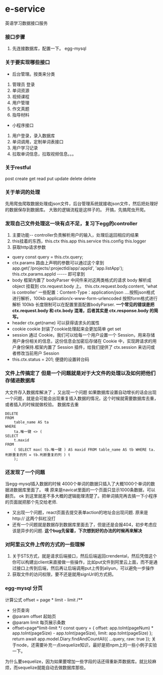 # e-service

英语学习数据接口服务


### 接口步骤
1. 先连接数据库，配置一下。  egg-mysql


### 关于要实现哪些接口
- 后台管理。按类来分类
1. 管理员 登录  
2. 单词资源
3. 视频课程
4. 用户管理
5. 作文真题
6. 指导材料

- 小程序接口
1. 用户登录，录入数据库
2. 单词调用，定制单词表接口
3. 用户学习记录
4. 拉取单词信息，拉取视频信息。。。


### 关于restful
post    create
get     read
put     update
delete  delete

### 关于单词的处理
先用爬虫爬取数据处理成json文件，后台管理系统就接收json文件，然后把处理好的数据保存到数据库。
大致的逻辑流程是这样子的。
开搞，先搞爬虫开爬。

### 发现自己文件处理这一块有点不足，复习下egg的controller
1. 主要功能-- controller负责解析用户的输入，处理后返回相应的结果
2. this挂着的东西，this.ctx this.app this.service this.config this.logger
3. 获取http请求参数
- query   const query = this.ctx.query;
- ctx.params     路由上声明的参数可以通过这个拿到 
    app.get('/projects/:projectId/app/:appId', 'app.listApp');
    this.ctx.params.appId  ----- 即可拿到
- body 
    框架内置了 bodyParser 中间件来对这两类格式的请求 body 解析成 object 挂载到 ctx.request.body 上。
    this.ctx.request.body.content, 'what is controller'
    一些配置：Content-Type：application/json  ....按照json格式进行解析，100kb
    application/x-www-form-urlencoded      按照form格式进行解析  100kb
    长度限制可以在配置里面配置bodyParser.
    **一个常见的错误是把 ctx.request.body 和 ctx.body 混淆，后者其实是 ctx.response.body 的简写。**
- header ctx.get(name) 可以获得请求头的属性
- cookie  cookie 封装了cookie处理起来会更加简单 get set
- session 通过 Cookie，我们可以给每一个用户设置一个 Session，用来存储用户身份相关的信息，这份信息会加密后存储在 Cookie 中，实现跨请求的用户身份保持.框架内置了 Session 插件，给我们提供了 ctx.session 来访问或者修改当前用户 Session 
-  this.ctx.status = 201;  便捷的设置转台码


### 文件上传搞定了  但是一个问题就是对于大文件的处理以及如何把他们存储进数据库
大文件存入数据库解决了 ，又出现一个问题
如果数据库设置自动增长的话会出现一个问题，就是会可能会出现重复插入数据的情况，这个时候就需要数据库去重，或者插入的时候就做校验。
数据库去重
```
DELETE 
FROM
	table_name AS ta 
WHERE
	ta.唯一键 <> (
SELECT
	t.maxid 
FROM
	( SELECT max( tb.唯一键 ) AS maxid FROM table_name AS tb WHERE ta.判断重复的列 = tb.判断重复的列 ) t 
	);
```

### 还发现了一个问题
当egg-mysql插入数据的时候  4000个单词的数据只插入了大概1000个单词的数据进数据库里面了。
噢  原来是navicat里面的一个页面只显示1000条数据，可以翻页。
ok  到这里就差不多大概的逻辑能理清楚了。把单词搞完再去搞一下小程序的页面就把那个先交给老师.
- 又出现一个问题，react页面去提交表单action的地址会出现问题. 原来是http:// 这两个斜杠没打
- 还有一个问题就是数据存到数据库里面去了，但是还是会报404，初步考虑应该是异步的问题.
    **这个bug先留着，下次想到好的办法的时候再来解决**


### 对阿里云文件上传的方式的一些理解
1. 关于STS方式，就是请求后端接口，然后后端返回crendental，然后凭借这个你可以构建出client来直接做一些操作，比如put文件到阿里云上面，而不是通过接口上传到后端，然后再让后端调用put上传到aliyun，可以避免一步操作
2. 获取文件的访问权限，要不还是就用signUrl的方式把。


### egg-mysql 分页
计算公式 offset = page * limit - limit
/**
 * 分页查询
 * @param offset 起始页
 * @param limit 每页展示条数
 * offset=page*limit-limit
 */
const query = {
  offset: app.toInt(pageNum) * app.toInt(pageSize) - app.toInt(pageSize),
  limit: app.toInt(pageSize)
};
return await app.model.Diary.findAndCountAll({ ...query, raw: true });
关于node，还需要补充一点sequelize知识，最好是把npm上的一些小例子实验一下。

为什么要sequelize，因为如果要增加一些字段的话还得重新弄数据库。就比较麻烦，而sequelize就能自动去做数据库那些。

